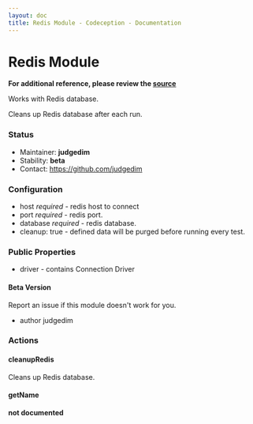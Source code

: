 ```yaml
---
layout: doc
title: Redis Module - Codeception - Documentation
---
```


# Redis Module
**For additional reference, please review the [source](https://github.com/Codeception/Codeception/tree/master/src/Codeception/Module/Redis.php)**


Works with Redis database.

Cleans up Redis database after each run.

### Status

* Maintainer: **judgedim**
* Stability: **beta**
* Contact: https://github.com/judgedim

### Configuration

* host *required* - redis host to connect
* port *required* - redis port.
* database *required* - redis database.
* cleanup: true - defined data will be purged before running every test.

### Public Properties
* driver - contains Connection Driver

#### Beta Version

Report an issue if this module doesn't work for you.

 * author judgedim

### Actions


#### cleanupRedis


Cleans up Redis database.


#### getName

__not documented__
